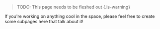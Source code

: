 <!-- TITLE: Projects -->

> TODO: This page needs to be fleshed out
{.is-warning}

If you're working on anything cool in the space, please feel free to create some subpages here that talk about it!